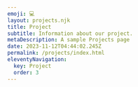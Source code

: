```yaml
---
emoji: 💻
layout: projects.njk
title: Project
subtitle: Information about our project.
metaDescription: A sample Projects page
date: 2023-11-12T04:44:02.245Z
permalink: /projects/index.html
eleventyNavigation:
  key: Project
  order: 3
---
```


